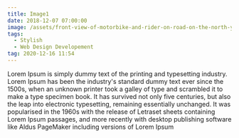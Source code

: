 ```yaml
---
title: Image1
date: 2018-12-07 07:00:00
image: /assets/front-view-of-motorbike-and-rider-on-road-on-the-north-yorkshire-moors-bheh1x.jpg
tags:
  - Stylish
  - Web Design Developement
tag: 2020-12-16 11:54
---
```


Lorem Ipsum is simply dummy text of the printing and typesetting industry. Lorem Ipsum has been the industry's standard dummy text ever since the 1500s, when an unknown printer took a galley of type and scrambled it to make a type specimen book. It has survived not only five centuries, but also the leap into electronic typesetting, remaining essentially unchanged. It was popularised in the 1960s with the release of Letraset sheets containing Lorem Ipsum passages, and more recently with desktop publishing software like Aldus PageMaker including versions of Lorem Ipsum
